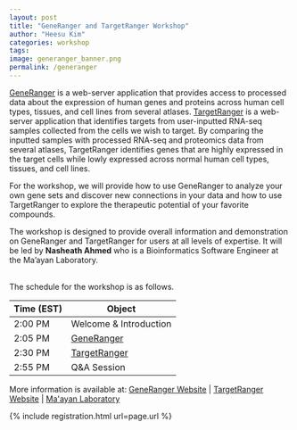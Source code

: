 ```yaml
---
layout: post
title: "GeneRanger and TargetRanger Workshop"
author: "Heesu Kim"
categories: workshop
tags: 
image: generanger_banner.png
permalink: /generanger
---
```


[GeneRanger](https://generanger.maayanlab.cloud/gene/A2M?database=ARCHS4) is a web-server application that provides access to processed data about the expression of human genes and proteins across human cell types, tissues, and cell lines from several atlases. [TargetRanger](https://targetranger.maayanlab.cloud/) is a web-server application that identifies targets from user-inputted RNA-seq samples collected from the cells we wish to target. By comparing the inputted samples with processed RNA-seq and proteomics data from several atlases, TargetRanger identifies genes that are highly expressed in the target cells while lowly expressed across normal human cell types, tissues, and cell lines. <br>

For the workshop, we will provide how to use GeneRanger to analyze your own gene sets and discover new connections in your data and how to use TargetRanger to explore the therapeutic potential of your favorite compounds.

The workshop is designed to provide overall information and demonstration on GeneRanger and TargetRanger for users at all levels of expertise. It will be led by **Nasheath Ahmed** who is a Bioinformatics Software Engineer at the Ma’ayan Laboratory.

<br>The schedule for the workshop is as follows. <br>

Time (EST) | Object  
----- | ------------------
2:00 PM  | Welcome & Introduction
2:05 PM  | [GeneRanger](https://generanger.maayanlab.cloud/) 
2:30 PM  | [TargetRanger](https://targetranger.maayanlab.cloud/) 
2:55 PM  | Q&A Session


More information is available at:
[GeneRanger Website](https://generanger.maayanlab.cloud/) | [TargetRanger Website](https://targetranger.maayanlab.cloud/) | [Ma'ayan Laboratory](https://labs.icahn.mssm.edu/maayanlab/)

{% include registration.html url=page.url %}

